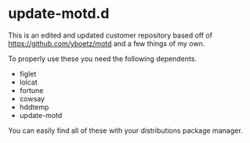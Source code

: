 # update-motd.d

This is an edited and updated customer repository based off of https://github.com/yboetz/motd and a few things of my own.

To properly use these you need the following dependents.

* figlet
* lolcat
* fortune
* cowsay
* hddtemp
* update-motd

You can easily find all of these with your distributions package manager.
